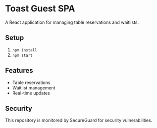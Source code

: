 # Toast Guest SPA

A React application for managing table reservations and waitlists.

## Setup

1. `npm install`
2. `npm start`

## Features

- Table reservations
- Waitlist management
- Real-time updates

## Security

This repository is monitored by SecureGuard for security vulnerabilities.
